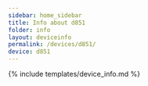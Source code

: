 ```yaml
---
sidebar: home_sidebar
title: Info about d851
folder: info
layout: deviceinfo
permalink: /devices/d851/
device: d851
---
```

{% include templates/device_info.md %}
